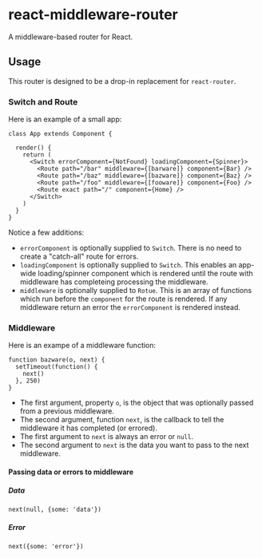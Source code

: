 # react-middleware-router
A middleware-based router for React.

## Usage
This router is designed to be a drop-in replacement for `react-router`.

### Switch and Route
Here is an example of a small app:

```
class App extends Component {

  render() {
    return (
      <Switch errorComponent={NotFound} loadingComponent={Spinner}>
        <Route path="/bar" middleware={[barware]} component={Bar} />
        <Route path="/baz" middleware={[bazware]} component={Baz} />
        <Route path="/foo" middleware={[fooware]} component={Foo} />
        <Route exact path="/" component={Home} />
      </Switch>
    )
  }
}
```

Notice a few additions:
- `errorComponent` is optionally supplied to `Switch`. There is no need to create a "catch-all" route for errors.
- `loadingComponent` is optionally supplied to `Switch`. This enables an app-wide loading/spinner component which is rendered until the route with middleware has completeing processing the middleware.
- `middleware` is optionally supplied to `Rotue`. This is an array of functions which run before the `component` for the route is rendered. If any middleware return an error the `errorComponent` is rendered instead.

### Middleware
Here is an exampe of a middleware function:

```
function bazware(o, next) {
  setTimeout(function() {
    next()
  }, 250)
}
```

- The first argument, property `o`, is the object that was optionally passed from a previous middleware.
- The second argument, function `next`, is the callback to tell the middleware it has completed (or errored).
- The first argument to `next` is always an error or `null`.
- The second argument to `next` is the data you want to pass to the next middleware.

#### Passing data or errors to middleware

##### Data
`next(null, {some: 'data'})`

##### Error
`next({some: 'error'})`
